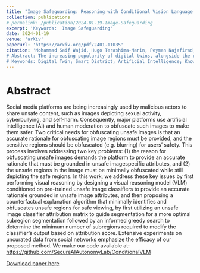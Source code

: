 ```yaml
---
title: "Image Safeguarding: Reasoning with Conditional Vision Language Model and Obfuscating Unsafe Content Counterfactually"
collection: publications
# permalink: /publication/2024-01-19-Image-Safeguarding
excerpt: 'Keywords:  Image Safeguarding'
date: 2024-01-19
venue: 'arXiv'
paperurl: 'https://arxiv.org/pdf/2401.11035'
citation: 'Mohammad Saif Wajid, Hugo Terashima-Marin, Peyman Najafirad, Santiago Enrique Conant Pablos, Mohd Anas Wajid
# Abstract: The increasing popularity of digital twins, alongside the rapid evolution of connectivity driven by the Internet of Things, highlights their potential to greatly aid in the development of smart cities. Digital twins are employed more commonly as smart cities grow and societies become more interconnected. With the growing need for this technology, there is a pressing demand for the automatic captioning of security events from the videos collected from these models. This is needed as Dtwin models generate a lot of data that makes it difficult to caption them manually. This is required for extracting rich and meaningful higher-level interpretations from images and videos. Current models often lack in-depth insights into these complex urban systems. Additionally, there is a need for a model that can interpret and explain images and videos effectively, leveraging a combination of machine learning and knowledge graph approaches. Therefore, in this paper, we developed the Digital Twin for the buildings and road network of the TEC (Tecnologico De Monterrey) district region and additionally developed the Knowledge Graph models for emulating security events with dense video captioning. This is done by designing an AI-based TEC District Digital Twin for emulating security events by leveraging knowledge graph. The proposed approach provides data and insights about the district’s operations and security. This initiative will help district planners and managers to make better decisions by analyzing the real-time data. This is supposed to contribute to increased effectiveness of district services, transparency, and an efficient infrastructure.
# Keywords: Digital Twin; Smart District; Artificial Intelligence; Knowledge Graph; Dense Captioning'
---
```


# Abstract
Social media platforms are being increasingly used by malicious actors to share unsafe content, such as images depicting sexual activity, cyberbullying, and self-harm. Consequently, major platforms use artificial intelligence (AI)
and human moderation to obfuscate such images to make
them safer. Two critical needs for obfuscating unsafe images is that an accurate rationale for obfuscating image regions must be provided, and the sensitive regions should be
obfuscated (e.g. blurring) for users’ safety. This process involves addressing two key problems: (1) the reason for obfuscating unsafe images demands the platform to provide an
accurate rationale that must be grounded in unsafe imagespecific attributes, and (2) the unsafe regions in the image
must be minimally obfuscated while still depicting the safe
regions. In this work, we address these key issues by first
performing visual reasoning by designing a visual reasoning model (VLM) conditioned on pre-trained unsafe image
classifiers to provide an accurate rationale grounded in unsafe image attributes, and then proposing a counterfactual
explanation algorithm that minimally identifies and obfuscates unsafe regions for safe viewing, by first utilizing an
unsafe image classifier attribution matrix to guide segmentation for a more optimal subregion segmentation followed
by an informed greedy search to determine the minimum
number of subregions required to modify the classifier’s output based on attribution score. Extensive experiments on uncurated data from social networks emphasize the efficacy
of our proposed method. We make our code available at:
https://github.com/SecureAIAutonomyLab/ConditionalVLM

[Download paper here](https://arxiv.org/pdf/2401.11035)

